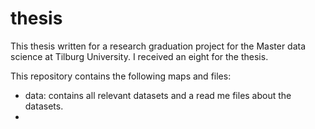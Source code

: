 # thesis
This thesis written for a research graduation project for the Master data science at Tilburg University. I received an eight for the thesis.

This repository contains the following maps and files:

* data: contains all relevant datasets and a read me files about the datasets.
* 
